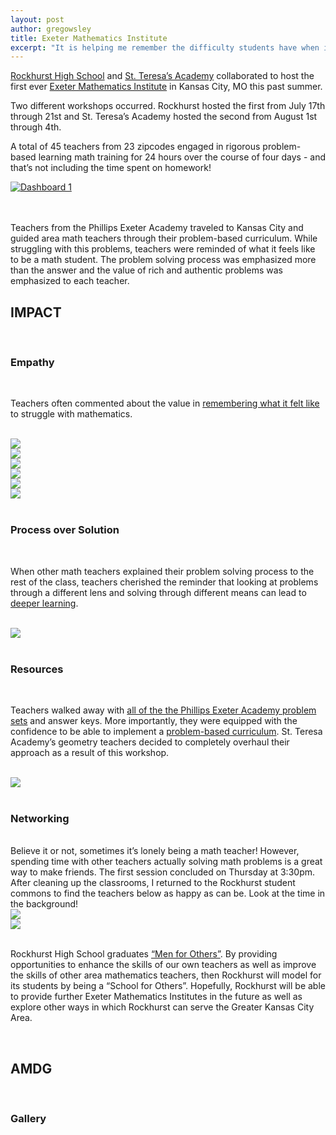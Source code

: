 ```yaml
---
layout: post
author: gregowsley
title: Exeter Mathematics Institute
excerpt: "It is helping me remember the difficulty students have when initially given a problem."
---
```


[Rockhurst High School](https://www.rockhursths.edu/pages/news/news---act-scores-2016) and [St. Teresa’s Academy](https://stteresasacademy.org/academics/steam-science-technology-engineering-creativity-math) collaborated to host the first ever [Exeter Mathematics Institute](http://www.exeter.edu/summer_programs/7327.aspx) in Kansas City, MO this past summer.

Two different workshops occurred. Rockhurst hosted the first from July 17th through 21st and St. Teresa’s Academy hosted the second from August 1st through 4th. 

A total of 45 teachers from 23 zipcodes engaged in rigorous problem-based learning math training for 24 hours over the course of four days - and that’s not including the time spent on homework!

<style>
.tableauPlaceholder iframe {
    height: 620px;
    width: 100%;
}
</style>

<script type='text/javascript' src='https://public.tableau.com/javascripts/api/viz_v1.js'></script>
<div class='tableauPlaceholder' style='position: relative'>
    <noscript>
        <a href='#'><img alt='Dashboard 1 ' src='https:&#47;&#47;public.tableau.com&#47;static&#47;images&#47;EM&#47;EMIGeographicProfile&#47;Dashboard1&#47;1_rss.png' style='border: none' /></a>
    </noscript>
    <object class='tableauViz' style='display:none;'>
        <param name='host_url' value='https%3A%2F%2Fpublic.tableau.com%2F' />
        <param name='path' value='views&#47;EMIGeographicProfile&#47;Dashboard1?:embed=y&amp;:display_count=y' />
        <param name='toolbar' value='yes' />
        <param name='static_image' value='https:&#47;&#47;public.tableau.com&#47;static&#47;images&#47;EM&#47;EMIGeographicProfile&#47;Dashboard1&#47;1.png' />
        <param name='animate_transition' value='yes' />
        <param name='display_static_image' value='yes' />
        <param name='display_spinner' value='yes' />
        <param name='display_overlay' value='yes' />
        <param name='display_count' value='yes' />
    </object>
</div>
<script type='text/javascript'>
    var divElement = document.getElementById('viz1474425303584');
    var vizElement = divElement.getElementsByTagName('object')[0];
    vizElement.style.minWidth = '424px';
    vizElement.style.maxWidth = '654px';
    vizElement.style.minHeight = '629px';
    vizElement.style.maxHeight = '929px';
    var scriptElement = document.createElement('script');
    scriptElement.src = 'https://public.tableau.com/javascripts/api/viz_v1.js';
    vizElement.parentNode.insertBefore(scriptElement, vizElement);
</script>

<br>
<br>

Teachers from the Phillips Exeter Academy traveled to Kansas City and guided area math teachers through their problem-based curriculum. While struggling with this problems, teachers were reminded of what it feels like to be a math student. The problem solving process was emphasized more than the answer and the value of rich and authentic problems was emphasized to each teacher.

## IMPACT

<br>

### Empathy

<br>

Teachers often commented about the value in [remembering what it felt like](http://www.edweek.org/tm/articles/2016/01/20/building-empathy-in-classrooms-and-schools.html?r=880578542) to struggle with mathematics. 

<br>

<div class="flex-wrapper">
  <img src="/img/EMI_Empathy_1.png">
</div>

<div class="flex-wrapper">
  <img src="/img/EMI_Empathy_2.png">
</div>

<div class="flex-wrapper">
  <img src="/img/EMI_Empathy_3.png">
</div>

<div class="flex-wrapper">
  <img src="/img/EMI_Empathy_4.png">
</div>

<div class="flex-wrapper">
  <img src="/img/EMI_Empathy_5.png">
</div>

<div class="flex-wrapper">
  <img src="/img/EMI_Empathy_6.png">
</div>

<br>

### Process over Solution

<br>

When other math teachers explained their problem solving process to the rest of the class, teachers cherished the reminder that looking at problems through a different lens and solving through different means can lead to [deeper learning](http://www.hewlett.org/programs/education/deeper-learning/what-deeper-learning).

<br>

<div class="flex-wrapper">
  <img src="/img/EMI_different_approaches.png" >
</div>

<br>

### Resources

<br>

Teachers walked away with [all of the the Phillips Exeter Academy problem sets](http://www.exeter.edu/summer_programs/7327_7401.aspx) and answer keys. More importantly, they were equipped with the confidence to be able to implement a [problem-based curriculum](http://web.stanford.edu/dept/CTL/cgi-bin/docs/newsletter/problem_based_learning.pdf). St. Teresa Academy’s geometry teachers decided to completely overhaul their approach as a result of this workshop.

<br>

<div class="flex-wrapper">
  <img src="/img/EMI_deeper_level.png">
</div>

<br>

### Networking

<br>
Believe it or not, sometimes it’s lonely being a math teacher! However, spending time with other teachers actually solving math problems is a great way to make friends. The first session concluded on Thursday at 3:30pm. After cleaning up the classrooms, I returned to the Rockhurst student commons to find the teachers below as happy as can be. Look at the time in the background!

<div class="flex-wrapper">
  <img src="/img/EMI_LAST_DAY.jpg" >
</div>

<div class="flex-wrapper">
  <img src="/img/EMI_LAST_DAY_ZOOM.jpg" >
</div>

<br>

Rockhurst High School graduates [“Men for Others”](https://www.jesuitschoolsnetwork.org/news/40th-anniversary-fr-pedro-arrupes-men-others-address). By providing opportunities to enhance the skills of our own teachers as well as improve the skills of other area mathematics teachers, then Rockhurst will model for its students by being a “School for Others”. Hopefully, Rockhurst will be able to provide further Exeter Mathematics Institutes in the future as well as explore other ways in which Rockhurst can serve the Greater Kansas City Area.

<br>

## AMDG

<br>

### Gallery

<br>

<div class="row">
  <div class="col-xs-3"><a class="image-popup-vertical-fit" href="/img/EMI_Feedback_1.png" title=""><img src="/img/EMI_Feedback_1.png" alt=""></a></div>
  <div class="col-xs-3"><a class="image-popup-vertical-fit" href="/img/EMI_Feedback_2.png" title=""><img src="/img/EMI_Feedback_2.png" alt=""></a></div>
  <div class="col-xs-3"><a class="image-popup-vertical-fit" href="/img/EMI_Feedback_3.png" title=""><img src="/img/EMI_Feedback_3.png" alt=""></a></div>
</div>
<p>&nbsp;</p>
<div class="row">
  <div class="col-xs-3"><a class="image-popup-vertical-fit" href="/img/EMI_Feedback_5.png" title=""><img src="/img/EMI_Feedback_5.png" alt=""></a></div>
  <div class="col-xs-3"><a class="image-popup-vertical-fit" href="/img/EMI_Feedback_6.png" title=""><img src="/img/EMI_Feedback_6.png" alt=""></a></div>
  <div class="col-xs-3"><a class="image-popup-vertical-fit" href="/img/EMI_Feedback_4.png" title=""><img src="/img/EMI_Feedback_4.png" alt=""></a></div>
</div>
<p>&nbsp;</p>
<div class="row">
  <div class="col-xs-3"><a class="image-popup-vertical-fit" href="/img/EMI_Feedback_10.png" title="/img/EMI_Feedback_10.png"><img src="/img/EMI_Feedback_10.png" alt=""></a></div>
  <div class="col-xs-3"><a class="image-popup-vertical-fit" href="/img/EMI_Feedback_11.png" title="/img/EMI_Feedback_11.png"><img src="/img/EMI_Feedback_11.png" alt=""></a></div>
  <div class="col-xs-3"><a class="image-popup-vertical-fit" href="/img/EMI_Feedback_12.png" title="/img/EMI_Feedback_12.png"><img src="/img/EMI_Feedback_12.png" alt=""></a></div>
</div>
<p>&nbsp;</p>




